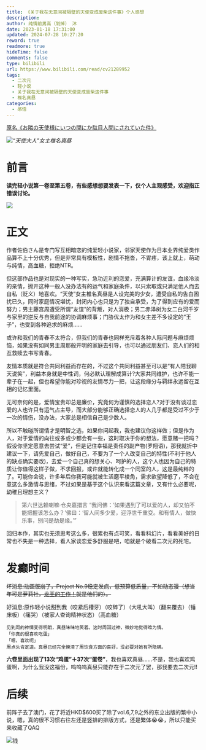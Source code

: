 ```yaml
---
title: 《关于我在无意间被隔壁的天使变成废柴这件事》个人感想
description: 
author: 纯情前男高（划掉） 沐
date: 2023-01-18 17:31:00
updated: 2024-07-28 10:27:20
reward: true
readmore: true
hideTime: false
comments: false
type: bilibili 
url: https://www.bilibili.com/read/cv21289952
tags:
  - 二次元
  - 轻小说
  - 关于我在无意间被隔壁的天使变成废柴这件事
  - 椎名真昼
categories:
  - 感悟
---
```

[原名《お隣の天使様にいつの間にか駄目人間にされていた件》](https://zh.moegirl.org.cn/关于我在无意间被隔壁的天使变成废柴这件事)



![](https://telegraph-image-2qa.pages.dev/file/b1d006176a6325921aa66.jpg)_“天使大人”女主椎名真昼_

<!-- more -->

# 前言

**读完轻小说第一卷至第五卷，有些感想想要发表一下，仅个人主观感受，欢迎指正错误讨论。**

![](https://telegraph-image-2qa.pages.dev/file/e23cfd333924411416b4d.jpg)




# 正文

作者佐伯さん是专门写互相暗恋的纯爱轻小说家，邻家天使作为日本业界纯爱类作品算不上十分优秀，但是非常具有模板性，剧情不拖沓，不胃疼，该上就上，萌动与纯情，高血糖，拒绝NTR。


但这部作品也是对现实的一种写实，急功近利的恋爱，充满算计的友谊，血缘冷淡的亲情，抛开这种一般人没办法有的运气和家庭条件，以只索取或只满足他人而去自私（贬义）地喜欢。“天使”女主椎名真昼是人设完美的少女，遭受自私的告白困扰已久，同时家庭情况堪忧，封闭内心也只是为了独自承受，为了得到应有的爱而努力；男主藤宫周遭受所谓“友谊”的背叛，对人消极；男二赤泽树为女二白河千岁与家里的逆反与自我前途的协调麻烦事；门胁优太作为和女主差不多设定的“王子”，也受到各种追求的麻烦……

或许和我们的青春不太符合，但我们的青春也同样充斥着各种人际问题与麻烦烦恼，如果没有如同男主周那般开明的家庭去引导，也可以通过朋友们、恋人们的相互救赎去书写青春。

友情本质就是符合共同利益而存在的，不过这个共同利益甚至可以是“有人陪我聊天说笑”，利益本身就是中性词，何必默认理解成算计?大家共同维护，也许不能一辈子在一起，但也希望你能对珍视的友情尽力一把，让这段缘分与羁绊永远留在互相的记忆里面。

无可奈何的是，爱情宝贵却总是廉价，究竟何为谨慎的选择恋人?对于没有谈过恋爱的人也许只有运气占主导，而大部分能够正确选择恋人的人几乎都是受过不少于一次的情伤，没办法，大家总是相信自己是少数人。

所以不触碰所谓情才是明智之选，如果你问起我，我也建议你这样做；但是作为人，对于爱情的向往或多或少都会有一些，这时取决于你的想法，愿意赌一把吗？假设你坚定愿意去尝试“爱”，但是记住幸福是责任的副产物(罗翔语)，那我就折中建议一下，请先爱自己，做好自己，不要为了一个人改变自己的特性(不利于他人的缺点确实要改)，去爱一个自己真的想关心、呵护的人，这个人也因为自己的特质让你值得这样子做，不求回报，或许就能转化成一个同室的人，这是最纯粹的了。可能你会说，许多年后你我可能就被生活磨平棱角，需求欲望降低了，不会在意这么多激情与思绪，不过如果是基于这个认识来看这篇文章，又有什么必要呢，幼稚且理想主义？


>第六世达赖喇嘛·仓央嘉措言
>“我问佛：‘如果遇到了可以爱的人，却又怕不能把握该怎么办？’佛曰：‘留人间多少爱，迎浮世千重变。和有情人，做快乐事，别问是劫是缘。’”


回归本作，其实也无须思考这么多，很累也有点可笑，看看科幻片，看看美好的日常也不失是一种选择，看人家谈恋爱多舒服是吧，咱就是个破看二次元的死宅。


# 发癫时间

~~坏消息:动画版崩了，Project No.9稳定发病，低预算低质量，不如动态漫（想当年可是萝莉社，[龙王的工作！](https://zh.moegirl.org.cn/龙王的工作！)就是他们的）。~~

  
好消息:原作轻小说甜到我（咬紧后槽牙）（咬碎了）（大吼大叫）（翻来覆去）（锤床板）（痛哭）（被家人查询精神状态）（高血糖）


```
见到周的神情变得明朗，真昼味味地笑着。这时周回过神，微妙地觉得难为情。
「你真的很喜欢吃蛋」
「嗯，喜欢呢」
周点头肯定道。真昼已经完全摸清了周饮食方面的喜好，没必要对她有所隐瞒。
```


**六卷里面出现了13次“鸡蛋”＋37次“蛋卷”**，我也喜欢真昼……不是，我也喜欢鸡蛋啊，为什么我没这福份，呜呜呜真昼只能存在于二次元了罢，那我要去二次元!!



# 后续

前阵子去了澳门，花了将近HKD$600买了除了vol.6,7,9之外的东立出版的繁中小说，嗯，真的很不习惯右往左还是竖排的排版方式，还是繁体😭😭，所以只能买来收藏了QAQ

![钱](https://telegraph-image-2qa.pages.dev/file/3d22036b3ef650a1a4281.jpg)

